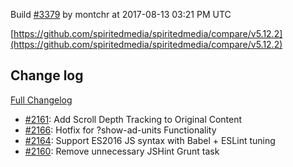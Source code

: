 Build [#3379](https://circleci.com/gh/spiritedmedia/spiritedmedia/3379) by montchr at 2017-08-13 03:21 PM UTC

[https://github.com/spiritedmedia/spiritedmedia/compare/v5.12.2](https://github.com/spiritedmedia/spiritedmedia/compare/v5.12.2)
## Change log
[Full Changelog](https://github.com/spiritedmedia/spiritedmedia/compare/v5.12.1...v5.12.2)

 - [#2161](https://github.com/spiritedmedia/spiritedmedia/pull/2161): Add Scroll Depth Tracking to Original Content
 - [#2166](https://github.com/spiritedmedia/spiritedmedia/pull/2166): Hotfix for ?show-ad-units Functionality
 - [#2164](https://github.com/spiritedmedia/spiritedmedia/pull/2164): Support ES2016 JS syntax with Babel + ESLint tuning
 - [#2160](https://github.com/spiritedmedia/spiritedmedia/pull/2160): Remove unnecessary JSHint Grunt task
